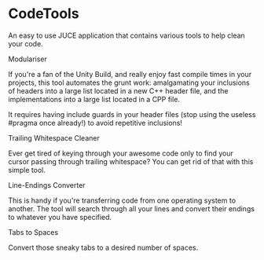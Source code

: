 CodeTools
=========

An easy to use JUCE application that contains various tools to help clean your code.

Modulariser

If you're a fan of the Unity Build, and really enjoy fast compile times in your projects, this tool automates the grunt work: amalgamating your inclusions of headers into a large list located in a new C++ header file, and the implementations into a large list located in a CPP file.

It requires having include guards in your header files (stop using the useless #pragma once already!) to avoid repetitive inclusions!

Trailing Whitespace Cleaner

Ever get tired of keying through your awesome code only to find your cursor passing through trailing whitespace? You can get rid of that with this simple tool.

Line-Endings Converter

This is handy if you're transferring code from one operating system to another. The tool will search through all your lines and convert their endings to whatever you have specified.

Tabs to Spaces

Convert those sneaky tabs to a desired number of spaces.
